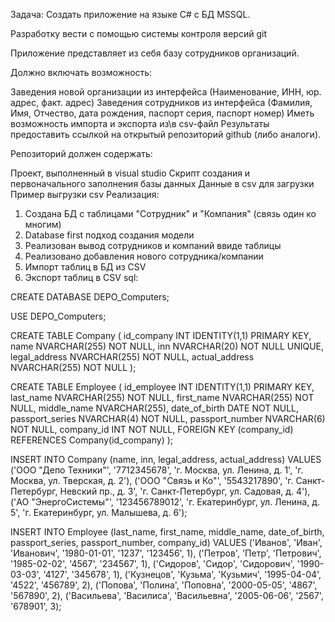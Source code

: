 Задача:
Создать приложение на языке C# с БД MSSQL.

Разработку вести с помощью системы контроля версий git

Приложение представляет из себя базу сотрудников организаций.

Должно включать возможность:

Заведения новой организации из интерфейса (Наименование, ИНН, юр. адрес, факт. адрес)
Заведения сотрудников из интерфейса (Фамилия, Имя, Отчество, дата рождения, паспорт серия, паспорт номер)
Иметь возможность импорта и экспорта из\в csv-файл
Результаты предоставить ссылкой на открытый репозиторий github (либо аналоги).

Репозиторий должен содержать:

Проект, выполненный в visual studio
Скрипт создания и первоначального заполнения базы данных
Данные в csv для загрузки
Пример выгрузки csv
Реализация:
1. Создана БД с таблицами "Сотрудник" и "Компания" (связь один ко многим)
2. Database first подход создания модели
3. Реализован вывод сотрудников и компаний ввиде таблицы
4. Реализовано добавления нового сотрудника/компании
5. Импорт таблиц в БД из CSV
6. Экспорт таблиц в CSV
sql:

CREATE DATABASE DEPO_Computers;


USE DEPO_Computers;


CREATE TABLE Company (
    id_company INT IDENTITY(1,1) PRIMARY KEY,
    name NVARCHAR(255) NOT NULL,
    inn NVARCHAR(20) NOT NULL UNIQUE,
    legal_address NVARCHAR(255) NOT NULL,
    actual_address NVARCHAR(255) NOT NULL
);

CREATE TABLE Employee (
    id_employee INT IDENTITY(1,1) PRIMARY KEY,
    last_name NVARCHAR(255) NOT NULL,
    first_name NVARCHAR(255) NOT NULL,
    middle_name NVARCHAR(255),
    date_of_birth DATE NOT NULL,
    passport_series NVARCHAR(4) NOT NULL,
    passport_number NVARCHAR(6) NOT NULL,
    company_id INT NOT NULL,
    FOREIGN KEY (company_id) REFERENCES Company(id_company)
);

INSERT INTO Company (name, inn, legal_address, actual_address)
VALUES
    ('ООО "Депо Техники"', '7712345678', 'г. Москва, ул. Ленина, д. 1', 'г. Москва, ул. Тверская, д. 2'),
    ('ООО "Связь и Ко"', '5543217890', 'г. Санкт-Петербург, Невский пр., д. 3', 'г. Санкт-Петербург, ул. Садовая, д. 4'),
    ('АО "ЭнергоСистемы"', '123456789012', 'г. Екатеринбург, ул. Ленина, д. 5', 'г. Екатеринбург, ул. Малышева, д. 6');

INSERT INTO Employee (last_name, first_name, middle_name, date_of_birth, passport_series, passport_number, company_id)
VALUES
    ('Иванов', 'Иван', 'Иванович', '1980-01-01', '1237', '123456', 1),
    ('Петров', 'Петр', 'Петрович', '1985-02-02', '4567', '234567', 1),
    ('Сидоров', 'Сидор', 'Сидорович', '1990-03-03', '4127', '345678', 1),
    ('Кузнецов', 'Кузьма', 'Кузьмич', '1995-04-04', '4522', '456789', 2),
    ('Попова', 'Полина', 'Поповна', '2000-05-05', '4867', '567890', 2),
    ('Васильева', 'Василиса', 'Васильевна', '2005-06-06', '2567', '678901', 3);
